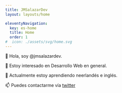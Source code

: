 ```yaml
---
title: JMSalazarDev
layout: layouts/home

eleventyNavigation:
  key: es-home
  title: Home
  order: 1
#  icon: ./assets/svg/home.svg
---
```


👋 Hola, soy @jmsalazardev.

👀 Estoy interesado en Desarrollo Web en general.

📖 Actualmente estoy aprendiendo neerlandés e inglés.

📫 Puedes contactarme vía [twitter](https://twitter.com/jmsalazardev)

